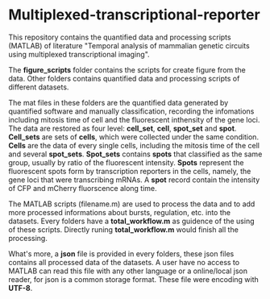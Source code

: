# Multiplexed-transcriptional-reporter
This repository contains the quantified data and processing scripts (MATLAB) of literature "Temporal analysis of mammalian genetic circuits using multiplexed transcriptional imaging".

The **figure_scripts** folder contains the scripts for create figure from the data. Other folders contains quantified data and processing scripts of different datasets. 

The mat files in these folders are the quantified data generated by quantified software and manually classification, recording the infomations including mitosis time of cell and the fluorescent inthensity of the gene loci. The data are restored as four level: **cell_set**, **cell**, **spot_set** and **spot**. **Cell_sets** are sets of **cells**, which were collected under the same condition. **Cells** are the data of every single cells, including the mitosis time of the cell and several **spot_sets**. **Spot_sets** contains **spots** that classified as the same group, usually by ratio of the fluorescent intensity. **Spots** represent the fluorescent spots form by transcription reporters in the cells, namely, the gene loci that were transcribing mRNAs. A **spot** record contain the intensity of CFP and mCherry fluorscence along time.

The MATLAB scripts (filename.m) are used to process the data and to add more processed informations about bursts, regulation, etc. into the datasets. Every folders have a **total_workflow.m** as guidence of the using of these scripts. Directly runing **total_workflow.m** would finish all the processing.

What's more, a **json** file is provided in every folders, these json files contains all processed data of the datasets. A user have no access to MATLAB can read this file with any other language or a online/local json reader, for json is a common storage format. These file were encoding with **UTF-8**.  
